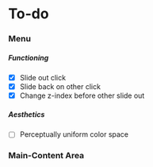 # To-do

### Menu

##### Functioning
* [x] Slide out click
* [x] Slide back on other click
* [x] Change z-index before other slide out

##### Aesthetics
* [ ] Perceptually uniform color space 

### Main-Content Area

### 